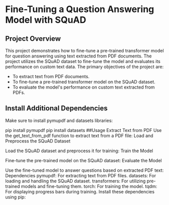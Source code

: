 # Fine-Tuning a Question Answering Model with SQuAD

## Project Overview

This project demonstrates how to fine-tune a pre-trained transformer model for question answering using text extracted from PDF documents. The project utilizes the SQuAD dataset to fine-tune the model and evaluates its performance on custom text data. The primary objectives of the project are:
- To extract text from PDF documents.
- To fine-tune a pre-trained transformer model on the SQuAD dataset.
- To evaluate the model's performance on custom text extracted from PDFs.

## Install Additional Dependencies

Make sure to install pymupdf and datasets libraries:

pip install pymupdf
pip install datasets
##Usage
Extract Text from PDF
Use the get_text_from_pdf function to extract text from a PDF file:
Load and Preprocess the SQuAD Dataset

Load the SQuAD dataset and preprocess it for training:
Train the Model

Fine-tune the pre-trained model on the SQuAD dataset:
Evaluate the Model

Use the fine-tuned model to answer questions based on extracted PDF text:
Dependencies
pymupdf: For extracting text from PDF files.
datasets: For loading and handling the SQuAD dataset.
transformers: For utilizing pre-trained models and fine-tuning them.
torch: For training the model.
tqdm: For displaying progress bars during training.
Install these dependencies using pip:
